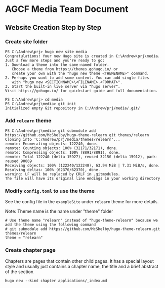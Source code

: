 # AGCF Media Team Document

## Website Creation Step by Step
### Create site folder
```
PS C:\Andrew\prj> hugo new site media
Congratulations! Your new Hugo site is created in C:\Andrew\prj\media.
Just a few more steps and you're ready to go:
1. Download a theme into the same-named folder.
   Choose a theme from https://themes.gohugo.io/ or
   create your own with the "hugo new theme <THEMENAME>" command.
2. Perhaps you want to add some content. You can add single files
   with "hugo new <SECTIONNAME>\<FILENAME>.<FORMAT>".
3. Start the built-in live server via "hugo server".
Visit https://gohugo.io/ for quickstart guide and full documentation.

PS C:\Andrew\prj> cd media
PS C:\Andrew\prj\media> git init
Initialized empty Git repository in C:/Andrew/prj/media/.git/
```
### Add `relearn` theme
```
PS C:\Andrew\prj\media> git submodule add https://github.com/McShelby/hugo-theme-relearn.git themes/relearn
Cloning into 'C:/Andrew/prj/media/themes/relearn'...
remote: Enumerating objects: 122240, done.
remote: Counting objects: 100% (32171/32171), done.
remote: Compressing objects: 100% (8891/8891), done.
remote: Total 122240 (delta 15927), reused 32150 (delta 15912), pack-reused 90069
Receiving objects: 100% (122240/122240), 63.94 MiB | 7.31 MiB/s, done.
Resolving deltas: 100% (62370/62370), done.
warning: LF will be replaced by CRLF in .gitmodules.
The file will have its original line endings in your working directory
```
### Modify `config.toml` to use the theme
See the config file in the `exampleSite` under `relearn` theme for more details. 

Note: Theme name is the name under "theme" folder
```
# Use theme name "relearn" instead of "hugo-theme-relearn" because we add the theme using the following command
# git submodule add https://github.com/McShelby/hugo-theme-relearn.git themes/relearn
theme = "relearn"
```

### Create chapter page
Chapters are pages that contain other child pages. 
It has a special layout style and usually just contains a chapter name, the title and a brief abstract of the section.
```
hugo new --kind chapter applications/_index.md
```